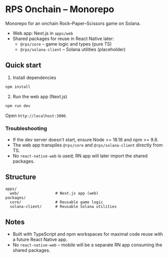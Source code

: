 # RPS Onchain – Monorepo

Monorepo for an onchain Rock–Paper–Scissors game on Solana.

- Web app: Next.js in `apps/web`
- Shared packages for reuse in React Native later:
  - `@rps/core` – game logic and types (pure TS)
  - `@rps/solana-client` – Solana utilities (placeholder)

## Quick start

1) Install dependencies

```bash
npm install
```

2) Run the web app (Next.js)

```bash
npm run dev
```

Open `http://localhost:3000`.

### Troubleshooting

- If the dev server doesn't start, ensure Node >= 18.18 and npm >= 9.8.
- The web app transpiles `@rps/core` and `@rps/solana-client` directly from TS.
- No `react-native-web` is used; RN app will later import the shared packages.

## Structure

```
apps/
  web/                # Next.js app (web)
packages/
  core/               # Reusable game logic
  solana-client/      # Reusable Solana utilities
```

## Notes

- Built with TypeScript and npm workspaces for maximal code reuse with a future React Native app.
- No `react-native-web` – mobile will be a separate RN app consuming the shared packages.